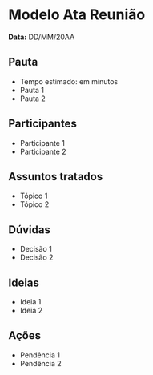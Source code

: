 # Modelo Ata Reunião

**Data:** DD/MM/20AA

## Pauta
- Tempo estimado: em minutos
- Pauta 1
- Pauta 2

## Participantes
- Participante 1
- Participante 2

## Assuntos tratados
- Tópico 1
- Tópico 2

## Dúvidas
- Decisão 1
- Decisão 2

## Ideias
- Ideia 1
- Ideia 2

## Ações
- Pendência 1
- Pendência 2
